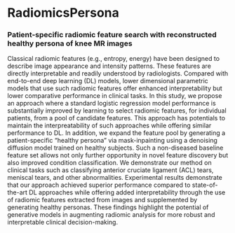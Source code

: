 # RadiomicsPersona

### Patient-specific radiomic feature search with reconstructed healthy persona of knee MR images

Classical radiomic features (e.g., entropy, energy) have been designed to describe image appearance and intensity patterns. These features are directly interpretable and readily understood by radiologists. Compared with end-to-end deep learning (DL) models, lower dimensional parametric models that use such radiomic features offer enhanced interpretability but lower comparative performance in clinical tasks. In this study, we propose an approach where a standard logistic regression model performance is substantially improved by learning to select radiomic features, for individual patients, from a pool of candidate features. This approach has potentials to maintain the interpreatability of such approaches while offering similar performance to DL. In addition, we expand the feature pool by generating a patient-specific “healthy persona” via mask-inpainting using a denoising diffusion model trained on healthy subjects. Such a non-diseased baseline feature set allows not only further opportunity in novel feature discovery but also improved condition classification.
We demonstrate our method on clinical tasks such as classifying anterior cruciate ligament (ACL) tears, meniscal tears, and other abnormalities. Experimental results demonstrate that our approach achieved superior performance compared to state-of-the-art DL approaches while offering added interpretability through the use of radiomic features extracted from images and supplemented by generating healthy personas. These findings highlight the potential of generative models in augmenting radiomic analysis for more robust and interpretable clinical decision-making. 

